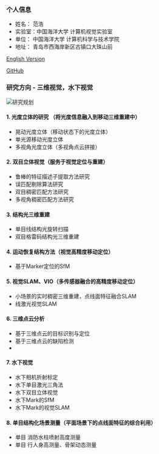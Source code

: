 ### 个人信息
- 姓名： 范浩
- 实验室：中国海洋大学 计算机视觉实验室
- 单位： 中国海洋大学 计算机科学与技术学院
- 地址： 青岛市西海岸新区古镇口大珠山前

<a href="/index-en.html"> English Version </a>

<a href="https://github.com/fanhao"> GitHub </a>

### 研究方向 - 三维视觉，水下视觉
![研究规划](https://user-images.githubusercontent.com/57893728/162727493-a789eaa0-d145-4488-8591-4524c7b23228.png)

#### 1. 光度立体的研究 （将光度信息融入到移动三维重建中）
- 晃动光度立体（移动状态下的光度立体）
- 单光源移动光度立体
- 多视角光度立体（多视角点云拼接）

#### 2. 双目立体视觉（服务于视觉定位与重建）
- 鲁棒的特征描述子提取方法研究
- 误匹配剔除算法研究
- 双目稠密匹配方法研究
- 多视角稠密匹配方法研究

#### 3. 结构光三维重建
- 单目线结构光旋转扫描
- 双目格雷码结构光三维重建

#### 4. 运动恢复结构方法（视觉高精度移动定位）
- 基于Marker定位的SfM

#### 5. 视觉SLAM、VIO（多传感器融合的高精度移动定位）
- 小场景的实时稠密三维重建，点线面特征融合SLAM
- 线激光视觉SLAM

#### 6. 三维点云分析
- 基于三维点云的目标识别与定位
- 基于三维点云的缺陷检测
- 
#### 7. 水下视觉
- 水下相机折射标定
- 水下单目激光三角法
- 水下双目立体视觉
- 水下Mark的SfM
- 水下Mark的视觉SLAM

#### 8. 单目结构化场景测量（平面场景下的点线面特征的综合利用）
- 单目 消防水柱喷射高度测量
- 单目 行人身高测量、骨架动态测量






